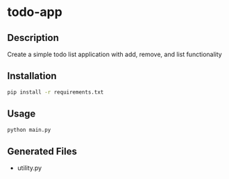 # todo-app

## Description
Create a simple todo list application with add, remove, and list functionality

## Installation
```bash
pip install -r requirements.txt
```

## Usage
```bash
python main.py
```

## Generated Files
- utility.py
